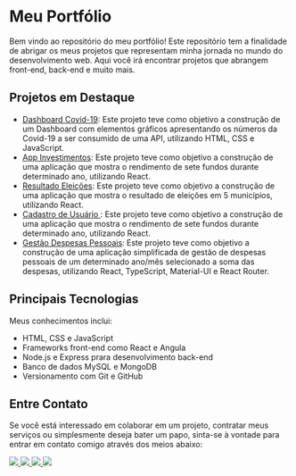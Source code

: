 # Meu Portfólio
Bem vindo ao repositório do meu portfólio! Este repositório tem a finalidade de abrigar os meus projetos que representam minha jornada no mundo do desenvolvimento web. Aqui você irá encontrar projetos que abrangem front-end, back-end e muito mais.

## Projetos em Destaque

- [Dashboard Covid-19](): Este projeto teve como objetivo a construção de um Dashboard com elementos gráficos apresentando os números da Covid-19 a ser consumido de uma API, utilizando HTML, CSS e JavaScript.
- [App Investimentos](): Este projeto teve como objetivo a construção de uma aplicação que mostra o rendimento de sete fundos durante determinado ano, utilizando React.
- [Resultado Eleições](): Este projeto teve como objetivo a construção de uma aplicação que mostra o resultado de eleições em 5 municípios, utilizando React.
- [Cadastro de Usuário ](): Este projeto teve como objetivo a construção de uma aplicação que mostra o rendimento de sete fundos durante determinado ano, utilizando React.
- [Gestão Despesas Pessoais](): Este projeto teve como objetivo a construção de uma aplicação simplificada de  gestão de despesas pessoais de um determinado ano/mês selecionado a soma das despesas, utilizando React, TypeScript, Material-UI e React Router.

## Principais Tecnologias 

Meus conhecimentos inclui: 

- HTML, CSS e JavaScript
- Frameworks front-end como React e Angula
- Node.js e Express prara desenvolvimento back-end
- Banco de dados MySQL e MongoDB
- Versionamento com Git e GitHub

## Entre Contato

Se você está interessado em colaborar em um projeto, contratar meus serviços ou simplesmente deseja bater um papo, sinta-se à vontade para entrar em contato comigo através dos meios abaixo:

<div style="display: inline_block">
    <a href="https://www.linkedin.com/in/marx-santos/" target="_blank">
        <img src="https://img.shields.io/badge/LinkedIn-0077B5?style=for-the-badge&logo=linkedin&logoColor=white"/>
    </a>
    <a href="malito:marx.devweb@gmail.com" target="_blank">
        <img src="https://img.shields.io/badge/Gmail-D14836?style=for-the-badge&logo=gmail&logoColor=white"/>
    </a>
    <a href="https://www.linkedin.com/in/marx-santos/" target="_blank">
        <img src="https://img.shields.io/badge/WhatsApp-25D366?style=for-the-badge&logo=whatsapp&logoColor=white"/>
    </a>
    <a href="https://www.linkedin.com/in/marx-santos/" target="_blank">
        <img src="https://img.shields.io/badge/Instagram-E4405F?style=for-the-badge&logo=instagram&logoColor=white"/>
    </a>
</div>

